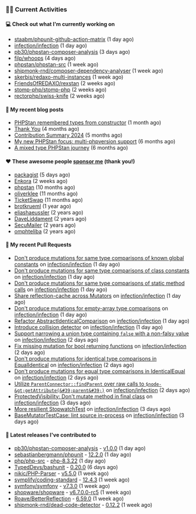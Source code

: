 ### 👨‍💻 Current Activities


#### 💻 Check out what I'm currently working on

- [staabm/phpunit-github-action-matrix](https://github.com/staabm/phpunit-github-action-matrix) (1 day ago)
- [infection/infection](https://github.com/infection/infection) (1 day ago)
- [pb30/phpstan-composer-analysis](https://github.com/pb30/phpstan-composer-analysis) (3 days ago)
- [filp/whoops](https://github.com/filp/whoops) (4 days ago)
- [phpstan/phpstan-src](https://github.com/phpstan/phpstan-src) (1 week ago)
- [shipmonk-rnd/composer-dependency-analyser](https://github.com/shipmonk-rnd/composer-dependency-analyser) (1 week ago)
- [skerbis/redaxo-multi-instances](https://github.com/skerbis/redaxo-multi-instances) (1 week ago)
- [FriendsOfREDAXO/rexstan](https://github.com/FriendsOfREDAXO/rexstan) (2 weeks ago)
- [stomp-php/stomp-php](https://github.com/stomp-php/stomp-php) (2 weeks ago)
- [rectorphp/swiss-knife](https://github.com/rectorphp/swiss-knife) (2 weeks ago)


#### 📜 My recent blog posts

- [PHPStan remembered types from constructor](https://staabm.github.io/2025/04/15/phpstan-remember-constructor-types.html) (1 month ago)
- [Thank You](https://staabm.github.io/2025/01/24/thank-you.html) (4 months ago)
- [Contribution Summary 2024](https://staabm.github.io/2024/12/11/contribution-summary-2024.html) (5 months ago)
- [My new PHPStan focus: multi-phpversion support](https://staabm.github.io/2024/11/28/phpstan-php-version-in-scope.html) (6 months ago)
- [A mixed type PHPStan journey](https://staabm.github.io/2024/11/26/phpstan-mixed-types.html) (6 months ago)


#### ❤️ These awesome people [sponsor me](https://github.com/sponsors/staabm) (thank you!)

- [packagist](https://github.com/packagist) (5 days ago)
- [Enkora](https://github.com/Enkora) (2 weeks ago)
- [phpstan](https://github.com/phpstan) (10 months ago)
- [oliverklee](https://github.com/oliverklee) (11 months ago)
- [TicketSwap](https://github.com/TicketSwap) (11 months ago)
- [brotkrueml](https://github.com/brotkrueml) (1 year ago)
- [eliashaeussler](https://github.com/eliashaeussler) (2 years ago)
- [DaveLiddament](https://github.com/DaveLiddament) (2 years ago)
- [SecuMailer](https://github.com/SecuMailer) (2 years ago)
- [omphteliba](https://github.com/omphteliba) (2 years ago)


#### 🔨 My recent Pull Requests

- [Don&#39;t produce mutations for same type comparisons of known global constants](https://github.com/infection/infection/pull/2135) on [infection/infection](https://github.com/infection/infection) (1 day ago)
- [Don&#39;t produce mutations for same type comparisons of class constants](https://github.com/infection/infection/pull/2134) on [infection/infection](https://github.com/infection/infection) (1 day ago)
- [Don&#39;t produce mutations for same type comparisons of static method calls](https://github.com/infection/infection/pull/2132) on [infection/infection](https://github.com/infection/infection) (1 day ago)
- [Share reflection-cache across Mutators](https://github.com/infection/infection/pull/2131) on [infection/infection](https://github.com/infection/infection) (1 day ago)
- [Don&#39;t produce mutations for empty-array type comparisons](https://github.com/infection/infection/pull/2130) on [infection/infection](https://github.com/infection/infection) (1 day ago)
- [Refactor AbstractIdenticalComparison](https://github.com/infection/infection/pull/2129) on [infection/infection](https://github.com/infection/infection) (1 day ago)
- [Introduce collision detector](https://github.com/infection/infection/pull/2128) on [infection/infection](https://github.com/infection/infection) (1 day ago)
- [Support narrowing a union type containing `false` with a non-falsy value](https://github.com/infection/infection/pull/2121) on [infection/infection](https://github.com/infection/infection) (2 days ago)
- [Fix missing mutation for bool returning functions](https://github.com/infection/infection/pull/2120) on [infection/infection](https://github.com/infection/infection) (2 days ago)
- [Don&#39;t produce mutations for identical type comparisons in EqualIdentical](https://github.com/infection/infection/pull/2119) on [infection/infection](https://github.com/infection/infection) (2 days ago)
- [Don&#39;t produce mutations for equal type comparisons in IdenticalEqual](https://github.com/infection/infection/pull/2117) on [infection/infection](https://github.com/infection/infection) (2 days ago)
- [Utilize `ParentConnector::findParent` over raw calls to `$node-&gt;getAttribute(&#39;parent&#39;)`](https://github.com/infection/infection/pull/2116) on [infection/infection](https://github.com/infection/infection) (2 days ago)
- [ProtectedVisibility: Don&#39;t mutate method in final class](https://github.com/infection/infection/pull/2112) on [infection/infection](https://github.com/infection/infection) (3 days ago)
- [More resilient StopwatchTest](https://github.com/infection/infection/pull/2110) on [infection/infection](https://github.com/infection/infection) (3 days ago)
- [BaseMutatorTestCase: lint source in-process](https://github.com/infection/infection/pull/2108) on [infection/infection](https://github.com/infection/infection) (3 days ago)


#### 🔭 Latest releases I've contributed to

- [pb30/phpstan-composer-analysis](https://github.com/pb30/phpstan-composer-analysis) - [v1.0.0](https://github.com/pb30/phpstan-composer-analysis/releases/tag/v1.0.0) (1 day ago)
- [sebastianbergmann/phpunit](https://github.com/sebastianbergmann/phpunit) - [12.2.0](https://github.com/sebastianbergmann/phpunit/releases/tag/12.2.0) (1 day ago)
- [php/php-src](https://github.com/php/php-src) - [php-8.3.22](https://github.com/php/php-src/releases/tag/php-8.3.22) (1 day ago)
- [TypedDevs/bashunit](https://github.com/TypedDevs/bashunit) - [0.20.0](https://github.com/TypedDevs/bashunit/releases/tag/0.20.0) (6 days ago)
- [nikic/PHP-Parser](https://github.com/nikic/PHP-Parser) - [v5.5.0](https://github.com/nikic/PHP-Parser/releases/tag/v5.5.0) (1 week ago)
- [symplify/coding-standard](https://github.com/symplify/coding-standard) - [12.4.3](https://github.com/symplify/coding-standard/releases/tag/12.4.3) (1 week ago)
- [symfony/symfony](https://github.com/symfony/symfony) - [v7.3.0](https://github.com/symfony/symfony/releases/tag/v7.3.0) (1 week ago)
- [shopware/shopware](https://github.com/shopware/shopware) - [v6.7.0.0-rc5](https://github.com/shopware/shopware/releases/tag/v6.7.0.0-rc5) (1 week ago)
- [Roave/BetterReflection](https://github.com/Roave/BetterReflection) - [6.59.0](https://github.com/Roave/BetterReflection/releases/tag/6.59.0) (1 week ago)
- [shipmonk-rnd/dead-code-detector](https://github.com/shipmonk-rnd/dead-code-detector) - [0.12.2](https://github.com/shipmonk-rnd/dead-code-detector/releases/tag/0.12.2) (1 week ago)
